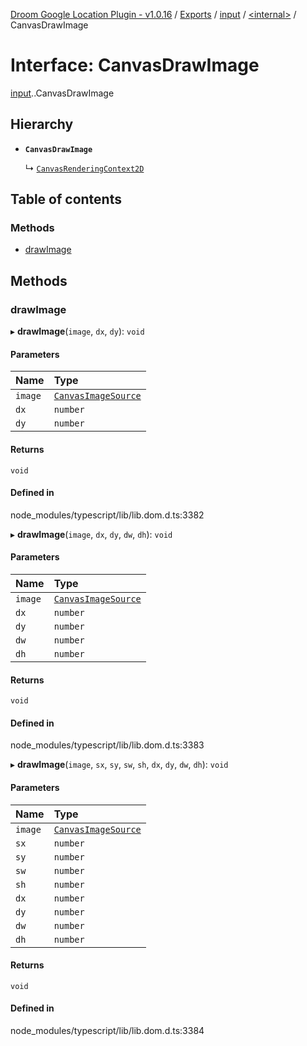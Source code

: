 [Droom Google Location Plugin - v1.0.16](../README.md) / [Exports](../modules.md) / [input](../modules/input.md) / [<internal\>](../modules/input._internal_.md) / CanvasDrawImage

# Interface: CanvasDrawImage

[input](../modules/input.md).[<internal>](../modules/input._internal_.md).CanvasDrawImage

## Hierarchy

- **`CanvasDrawImage`**

  ↳ [`CanvasRenderingContext2D`](input._internal_.CanvasRenderingContext2D.md)

## Table of contents

### Methods

- [drawImage](input._internal_.CanvasDrawImage.md#drawimage)

## Methods

### drawImage

▸ **drawImage**(`image`, `dx`, `dy`): `void`

#### Parameters

| Name | Type |
| :------ | :------ |
| `image` | [`CanvasImageSource`](../modules/input._internal_.md#canvasimagesource) |
| `dx` | `number` |
| `dy` | `number` |

#### Returns

`void`

#### Defined in

node_modules/typescript/lib/lib.dom.d.ts:3382

▸ **drawImage**(`image`, `dx`, `dy`, `dw`, `dh`): `void`

#### Parameters

| Name | Type |
| :------ | :------ |
| `image` | [`CanvasImageSource`](../modules/input._internal_.md#canvasimagesource) |
| `dx` | `number` |
| `dy` | `number` |
| `dw` | `number` |
| `dh` | `number` |

#### Returns

`void`

#### Defined in

node_modules/typescript/lib/lib.dom.d.ts:3383

▸ **drawImage**(`image`, `sx`, `sy`, `sw`, `sh`, `dx`, `dy`, `dw`, `dh`): `void`

#### Parameters

| Name | Type |
| :------ | :------ |
| `image` | [`CanvasImageSource`](../modules/input._internal_.md#canvasimagesource) |
| `sx` | `number` |
| `sy` | `number` |
| `sw` | `number` |
| `sh` | `number` |
| `dx` | `number` |
| `dy` | `number` |
| `dw` | `number` |
| `dh` | `number` |

#### Returns

`void`

#### Defined in

node_modules/typescript/lib/lib.dom.d.ts:3384
